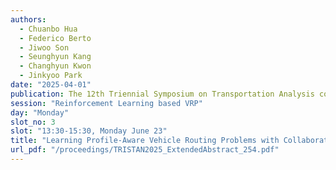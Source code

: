 ```yaml
---
authors:
  - Chuanbo Hua
  - Federico Berto
  - Jiwoo Son
  - Seunghyun Kang
  - Changhyun Kwon
  - Jinkyoo Park
date: "2025-04-01"
publication: The 12th Triennial Symposium on Transportation Analysis conference
session: "Reinforcement Learning based VRP"
day: "Monday"
slot_no: 3
slot: "13:30-15:30, Monday June 23"
title: "Learning Profile-Aware Vehicle Routing Problems with Collaborative Attention"
url_pdf: "/proceedings/TRISTAN2025_ExtendedAbstract_254.pdf"
---
```

